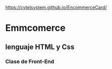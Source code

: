 https://cytelsystem.github.io/EncommerceCard/

# Emmcomerce

## lenguaje HTML y Css

### Clase de Front-End
